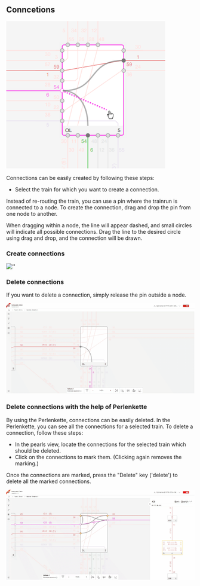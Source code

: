 ## Conncetions

![Editing_Connections](./images/Editing_Connections.png)

Connections can be easily created by following these steps:

- Select the train for which you want to create a connection.

Instead of re-routing the train, you can use a pin where the trainrun is connected to a node.
To create the connection, drag and drop the pin from one node to another.

When dragging within a node, the line will appear dashed, and small circles will indicate all
possible connections.
Drag the line to the desired circle using drag and drop, and the connection will be drawn.

### Create connections

![''](./animated_images/compressed/2024-1-25_DrawConnections.gif)

### Delete connections

If you want to delete a connection, simply release the pin outside a node.

![''](./animated_images/compressed/2024-1-25_DeleteConnections-001.gif)

### Delete connections with the help of Perlenkette

By using the Perlenkette, connections can be easily deleted. In the Perlenkette, you can see all the
connections
for a selected train. To delete a connection, follow these steps:

- In the pearls view, locate the connections for the selected train which should be deleted.
- Click on the connections to mark them. (Clicking again removes the marking.)

Once the connections are marked, press the "Delete" key ('delete') to delete all the marked connections.

![''](./animated_images/compressed/2024-1-25_DeleteConnections_Perlenkette_select_delete-002.gif)

